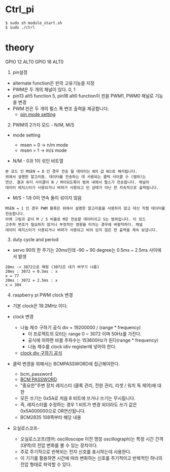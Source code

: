 # Ctrl_pi
```shell
$ sudo sh module_start.sh
$ sudo ./ctrl
```

# theory
GPIO 12 ALT0
GPIO 18 ALT0

1. pin설정
+ alternate function은 핀의 고유기능을 지정
+ PWM은 두 개의 채널이 있다. 0, 1
+ pin13 alt5 function 5, pin18 alt0 function이 핀을 PWM1, PWM0 채널로 기능을 변경
+ PWM 핀은 두 개의 펄스 폭 변조 출력을 제공합니다.
  - [pin mode setting](https://www.dummies.com/computers/raspberry-pi/raspberry-pi-projects-for-dummies-cheat-sheet/)

2. PWM의 2가지 모드 - N/M, M/S
+ mode setting
  - msen = 0 -> n/m mode
  - msen = 1 -> m/s mode

+ N/M - 0과 1이 섞인 비트열
```
본 모드 인 MSEN = 0 인 경우 전송 될 데이터는 N의 값 N으로 해석됩니다.
위에서 설명한 알고리즘. 데이터를 전송하는 데 사용되는 클럭 사이클 수 (범위)는
연산. 결과 듀티 사이클이 N / M이되도록이 범위 내에서 펄스가 전송됩니다. 채널이
데이터 레지스터가 사용되거나 버퍼가 사용되고 빈 상태가 아닌 한 지속적으로 출력됩니다.
```
+ M/S - 1과 0이 연속 둘이 섞이지 않음
```
MSEN = 1 인 경우 PWM 블록은 위에서 설명한 알고리즘을 사용하지 않고 대신 직렬 데이터를 전송합니다.
아래 그림과 같이 M / S 비율로 M은 전송할 데이터이고 S는 범위입니다. 이 모드
고주파 변조가 필요하지 않거나 부정적인 영향을 미치는 경우에 바람직하다. 채널
데이터 레지스터가 사용되거나 버퍼가 사용되고 비어 있지 않은 한 출력을 계속 보냅니다.
```

3. duty cycle and period
+ servo 90의 한 주기는 20ms인데 -90 ~ 90 degree는 0.5ms ~ 2.5ms 사이에서 발생
```
20ms -> 3072으로 매핑 (3072은 내가 바꾸기 나름)
20ms : 3072 = 0.5ms : x
x = 77
20ms : 3072 = 2.5ms : x
x = 384
```
4. raspberry pi PWM clock 변경
+ 기본 clock은 19.2MHz 이다.
+ clock 변경
  - 나눔 제수 구하기 공식 div = 19200000 / (range * frequency)
    + 이 프로젝트의 모터는 range 0 ~ 3072 이며 50Hz를 가진다.
    + 공식에 의하면 바꿀 주파수는 153600Hz가 된다(range * frequency)
    + 나눔 제수를 clock idiv register에 넣어야 한다. 
  - [clock div 구하기 공식](https://books.google.co.kr/books?id=1FUnCgAAQBAJ&pg=PA423&lpg=PA423&dq=%EB%9D%BC%EC%A6%88%EB%B2%A0%EB%A6%AC%ED%8C%8C%EC%9D%B4+clock+div&source=bl&ots=Y2gDh7iJ2L&sig=ACfU3U3Fqgs8gotAcHQ9q-fzOlHvPuJCng&hl=ko&sa=X&ved=2ahUKEwifivbU4OzpAhXRQN4KHe6kBfIQ6AEwCHoECAkQAQ#v=onepage&q=%EB%9D%BC%EC%A6%88%EB%B2%A0%EB%A6%AC%ED%8C%8C%EC%9D%B4%20clock%20div&f=false)   
 
+ 클럭 변경을 위해서는 BCMPASSWORD에 접근해야한다.
  - bcm_password
  - [BCM PASSWORD](https://www.scribd.com/doc/101830961/GPIO-Pads-Control2)
  - "중요한"주변 장치 레지스터 (클록 관리, 전원 관리, 리셋 / 워치 독 제어)에 대한 
  - 모든 쓰기는 0x5A로 처음 8 비트에 쓰거나 쓰기는 무시됩니다.
  - 즉, 레지스터를 수정하는 경우 1 비트가 변경 되더라도 쓰기 값은 0x5A000000으로 OR연산됩니다.
  - BCM2835 108쪽부터 해당 내용

+ 오실로스코프-
  - 오실로스코프(영어: oscilloscope 이전 명칭 oscillograph)는 특정 시간 간격(대역)의 전압 변화를 볼 수 있는 장치이다. 
  - 주로 주기적으로 반복되는 전자 신호를 표시하는데 사용한다. 
  - 이 기기를 활용하면 시간에 따라 변화하는 신호를 주기적이고 반복적인 하나의 전압 형태로 파악할 수 있다.
